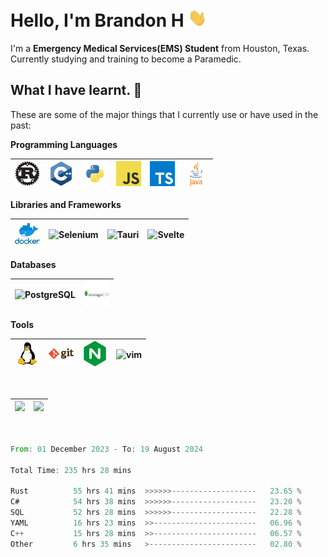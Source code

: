 
<h1>Hello, I'm Brandon H <img  src="https://raw.githubusercontent.com/ABSphreak/ABSphreak/master/gifs/Hi.gif" width="30px"></h1>

I'm a **Emergency Medical Services(EMS) Student** from Houston, Texas. Currently studying and training to become a Paramedic. 

## What I have learnt. 🧠

These are some of the major things that I currently use or have used in the past:


**Programming Languages**

<img title="Rust" alt="Rust" width="40px" src="https://raw.githubusercontent.com/github/explore/main/topics/rust/rust.png">|<img title="Cpp" alt="Cpp" width="40px" src="https://raw.githubusercontent.com/github/explore/main/topics/cpp/cpp.png">|<img title="Python" alt="Python" width="40px" src="https://raw.githubusercontent.com/github/explore/master/topics/python/python.png" />|<img alt="JS" title="JavaScript" width="40px" src="https://raw.githubusercontent.com/github/explore/master/topics/javascript/javascript.png">|<img alt="Typescript" title="Typescript" width="40px" src="https://raw.githubusercontent.com/github/explore/main/topics/typescript/typescript.png">|<img title="Java" alt="Java" width="40px" src="https://raw.githubusercontent.com/github/explore/master/topics/java/java.png">
|--|--|--|--|--|--|

**Libraries and Frameworks**

|<img title="Docker" alt="Docker" width="40px" src="https://raw.githubusercontent.com/github/explore/master/topics/docker/docker.png">|<img title="Selenium" alt="Selenium" width="40px" src="https://img.icons8.com/color/48/000000/selenium-test-automation.png">|<img title="Tauri" alt="Tauri" width="40px" src="https://avatars.githubusercontent.com/u/54536011?s=200&v=4">|<img title="Svelte" alt="Svelte" width="40px" src="https://avatars.githubusercontent.com/u/23617963?s=200&v=4">
|--|--|--|--|


**Databases**

<img title="PostgreSQL" alt="PostgreSQL" width="40px" src="https://avatars.githubusercontent.com/u/177543?s=200&v=4">|<img title="MongoDB" alt="MongoDB" width="40px" src="https://raw.githubusercontent.com/github/explore/master/topics/mongodb/mongodb.png"> <br>
|--|--|

**Tools**

<img title="Linux" alt="Linux" width="40px" src="https://raw.githubusercontent.com/github/explore/80688e429a7d4ef2fca1e82350fe8e3517d3494d/topics/linux/linux.png">|<img title="git" alt="git" width="40px" src="https://raw.githubusercontent.com/github/explore/master/topics/git/git.png">|<img title="Nginx" alt="Nginx" width="40px" src="https://raw.githubusercontent.com/github/explore/85cceaeeaf993ca35664dc37ea24f9237fbbfc14/topics/nginx/nginx.png">|<img title="vim" alt="vim" width="40px" src="https://upload.wikimedia.org/wikipedia/commons/thumb/9/9f/Vimlogo.svg/544px-Vimlogo.svg.png">
|--|--|--|--|
<br>

<img src="https://github-readme-stats.vercel.app/api?username=brandon-huu&show_icons=true&theme=radical&include_all_commits=true" style="display:inline-block;">|<img src="https://github-readme-stats.vercel.app/api/top-langs/?username=Brandon-Huu&layout=compact" style="display:inline-block;" />
|--|--|

<br>
<!--START_SECTION:waka-->

```rust
From: 01 December 2023 - To: 19 August 2024

Total Time: 235 hrs 28 mins

Rust          55 hrs 41 mins  >>>>>>-------------------   23.65 %
C#            54 hrs 38 mins  >>>>>>-------------------   23.20 %
SQL           52 hrs 28 mins  >>>>>>-------------------   22.28 %
YAML          16 hrs 23 mins  >>-----------------------   06.96 %
C++           15 hrs 28 mins  >>-----------------------   06.57 %
Other         6 hrs 35 mins   >------------------------   02.80 %
```

<!--END_SECTION:waka-->
